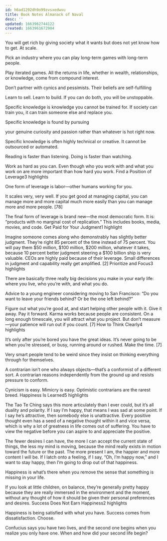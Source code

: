 ```yaml
---
id: h6ad1292dh9o99zvsxedwvu
title: Book Notes Almanack of Naval
desc: ''
updated: 1663962744122
created: 1663961672904
---
```



You will get rich by giving society what it wants but does not yet know how to get. At scale.


Pick an industry where you can play long-term games with long-term people.


Play iterated games. All the returns in life, whether in wealth, relationships, or knowledge, come from compound interest.


Don’t partner with cynics and pessimists. Their beliefs are self-fulfilling


Learn to sell. Learn to build. If you can do both, you will be unstoppable.


Specific knowledge is knowledge you cannot be trained for. If society can train you, it can train someone else and replace you.


Specific knowledge is found by pursuing


your genuine curiosity and passion rather than whatever is hot right now.


Specific knowledge is often highly technical or creative. It cannot be outsourced or automated.

Reading is faster than listening. Doing is faster than watching.


Work as hard as you can. Even though who you work with and what you work on are more important than how hard you work.
Find a Position of Leverage3 highlights


One form of leverage is labor—other humans working for you.


It scales very, very well. If you get good at managing capital, you can manage more and more capital much more easily than you can manage more and more people. [78]


The final form of leverage is brand new—the most democratic form. It is: “products with no marginal cost of replication.” This includes books, media, movies, and code.
Get Paid for Your Judgment1 highlight


Imagine someone comes along who demonstrably has slightly better judgment. They’re right 85 percent of the time instead of 75 percent. You will pay them $50 million, $100 million, $200 million, whatever it takes, because 10 percent better judgment steering a $100 billion ship is very valuable. CEOs are highly paid because of their leverage. Small differences in judgment and capability really get amplified. [2]
Prioritize and Focus3 highlights


There are basically three really big decisions you make in your early life: where you live, who you’re with, and what you do.


Advice to a young engineer considering moving to San Francisco: “Do you want to leave your friends behind? Or be the one left behind?”


Figure out what you’re good at, and start helping other people with it. Give it away. Pay it forward. Karma works because people are consistent. On a long enough timescale, you will attract what you project. But don’t measure—your patience will run out if you count. [7]
How to Think Clearly4 highlights


It’s only after you’re bored you have the great ideas. It’s never going to be when you’re stressed, or busy, running around or rushed. Make the time. [7]


Very smart people tend to be weird since they insist on thinking everything through for themselves.


A contrarian isn’t one who always objects—that’s a conformist of a different sort. A contrarian reasons independently from the ground up and resists pressure to conform.


Cynicism is easy. Mimicry is easy. Optimistic contrarians are the rarest breed.
Happiness Is Learned5 highlights


The Tao Te Ching says this more articulately than I ever could, but it’s all duality and polarity. If I say I’m happy, that means I was sad at some point. If I say he’s attractive, then somebody else is unattractive. Every positive thought even has a seed of a negative thought within it and vice versa, which is why a lot of greatness in life comes out of suffering. You have to view the negative before you can aspire to and appreciate the positive.


The fewer desires I can have, the more I can accept the current state of things, the less my mind is moving, because the mind really exists in motion toward the future or the past. The more present I am, the happier and more content I will be. If I latch onto a feeling, if I say, “Oh, I’m happy now,” and I want to stay happy, then I’m going to drop out of that happiness.


Happiness is what’s there when you remove the sense that something is missing in your life.


If you look at little children, on balance, they’re generally pretty happy because they are really immersed in the environment and the moment, without any thought of how it should be given their personal preferences and desires.
Success Does Not Earn Happiness2 highlights


Happiness is being satisfied with what you have. Success comes from dissatisfaction. Choose.


Confucius says you have two lives, and the second one begins when you realize you only have one. When and how did your second life begin?
